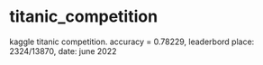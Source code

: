# titanic_competition
kaggle titanic competition.
accuracy = 0.78229, leaderbord place: 2324/13870, date: june 2022 
